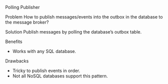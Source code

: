 Polling Publisher

Problem
How to publish messages/events into the outbox in the database to the 
message broker?

Solution
Publish messages by polling the database’s outbox table.

Benefits
- Works with any SQL database.

Drawbacks
- Tricky to publish events in order.
- Not all NoSQL databases support this pattern.
